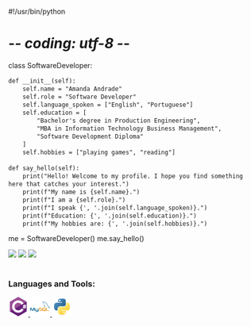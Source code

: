 #!/usr/bin/python
# -*- coding: utf-8 -*-

class SoftwareDeveloper:

    def __init__(self):
        self.name = "Amanda Andrade"
        self.role = "Software Developer"
        self.language_spoken = ["English", "Portuguese"]
        self.education = [
            "Bachelor's degree in Production Engineering",
            "MBA in Information Technology Business Management",
            "Software Development Diploma"
        ]
        self.hobbies = ["playing games", "reading"]

    def say_hello(self):
        print("Hello! Welcome to my profile. I hope you find something here that catches your interest.")
        print(f"My name is {self.name}.")
        print(f"I am a {self.role}.")
        print(f"I speak {', '.join(self.language_spoken)}.")
        print(f"Education: {', '.join(self.education)}.")
        print(f"My hobbies are: {', '.join(self.hobbies)}.")

me = SoftwareDeveloper()
me.say_hello()


  <a href = "mailto:amanda.dn.andrade@gmail.com"> <img src="https://img.shields.io/badge/-Gmail-%23333?style=for-the-badge&logo=gmail&logoColor=white" target="_blank"></a>
  <a href="https://steamcommunity.com/profiles/76561198043497005/"> <img src="https://img.shields.io/badge/Steam-000000?style=for-the-badge&logo=steam&logoColor=white"></a>
  <a href="https://www.linkedin.com/in/amanda-andrade-a7b3258b/" target="_blank"> <img src="https://img.shields.io/badge/-LinkedIn-%230077B5?style=for-the-badge&logo=linkedin&logoColor=white" target="_blank"></a>
  <br><br>

<h3 align="left">Languages and Tools:</h3>
<p align="left"> <a href="https://www.w3schools.com/cs/" target="_blank" rel="noreferrer"> <img src="https://raw.githubusercontent.com/devicons/devicon/master/icons/csharp/csharp-original.svg" alt="csharp" width="40" height="40"/> </a> 
  <a href="https://www.mysql.com/" target="_blank" rel="noreferrer"> <img src="https://raw.githubusercontent.com/devicons/devicon/master/icons/mysql/mysql-original-wordmark.svg" alt="mysql" width="40" height="40"/> </a> 
  <a href="https://www.python.org" target="_blank" rel="noreferrer"> <img src="https://raw.githubusercontent.com/devicons/devicon/master/icons/python/python-original.svg" alt="python" width="40" height="40"/> </a> </p>

